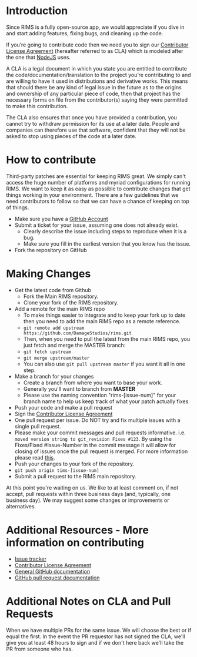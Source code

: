 # Introduction
Since RIMS is a fully open-source app, we would appreciate if you dive in and start adding features, fixing bugs, and cleaning up the code.

If you’re going to contribute code then we need you to sign our [Contributor License Agreement](http://www.clahub.com/agreements/DamageStudios/rims)
(hereafter referred to as CLA) which is modeled after the one that [NodeJS](http://nodejs.org) uses.

A CLA is a legal document in which you state you are entitled to contribute the code/documentation/translation
to the project you’re contributing to and are willing to have it used in distributions and derivative works. This
means that should there be any kind of legal issue in the future as to the origins and ownership of any particular
piece of code, then that project has the necessary forms on file from the contributor(s) saying they were permitted
to make this contribution.

The CLA also ensures that once you have provided a contribution, you cannot try to withdraw permission for its use at
a later date. People and companies can therefore use that software, confident that they will not be asked to stop
using pieces of the code at a later date.

# How to contribute

Third-party patches are essential for keeping RIMS great. We simply can't access the huge number of platforms and
myriad configurations for running RIMS. We want to keep it as easy as possible to contribute changes that get things
working in your environment. There are a few guidelines that we need contributors to follow so that we can have a chance
of keeping on top of things.

* Make sure you have a [GitHub Account](https://github.com/signup/free)
* Submit a ticket for your issue, assuming one does not already exist.
  * Clearly describe the issue including steps to reproduce when it is a bug.
  * Make sure you fill in the earliest version that you know has the issue.
* Fork the repository on GitHub

# Making Changes
* Get the latest code from Github
  * Fork the Main RIMS repository.
  * Clone your fork of the RIMS repository.
* Add a remote for the main RIMS repo
  * To make things easier to integrate and to keep your fork up to date then you need to add the main RIMS repo as a remote reference.
  * `git remote add upstream https://github.com/DamageStudios/rims.git`
  * Then, when you need to pull the latest from the main RIMS repo, you just fetch and merge the MASTER branch:
  * `git fetch upstream`
  * `git merge upstream/master`
  * You can also use `git pull upstream master` if you want it all in one step.
* Make a branch for your changes
  * Create a branch from where you want to base your work.
  * Generally you'll want to branch from __MASTER__
  * Please use the naming convention "rims-[issue-num]" for your branch name to help us keep track of what your patch actually fixes
* Push your code and make a pull request
 * Sign the [Contributor License Agreement](http://www.clahub.com/agreements/DamageStudios/rims)
 * One pull request per issue. Do NOT try and fix multiple issues with a single pull request.
 * Please make your commit messages and pull requests informative. i.e. `moved version string to git_revision Fixes #123`. By using the Fixes/Fixed #Issue-Number in the commit message it will allow for closing of issues once the pull request is merged. For more information please read [this](https://github.com/blog/831-issues-2-0-the-next-generation).
 * Push your changes to your fork of the repository.
 * `git push origin tims-[issue-num]`
 * Submit a pull request to the RIMS main repository.

At this point you're waiting on us. We like to at least comment on, if not accept, pull requests within three business
days (and, typically, one business day). We may suggest some changes or improvements or alternatives.

# Additional Resources - More information on contributing
* [Issue tracker](https://github.com/DamageStudios/rims/issues)
* [Contributor License Agreement](http://www.clahub.com/agreements/DamageStudios/rims)
* [General GitHub documentation](http://help.github.com/)
* [GitHub pull request documentation](http://help.github.com/send-pull-requests/)

# Additional Notes on CLA and Pull Requests
When we have multiple PRs for the same issue. We will choose the best or if equal the first. In the event the PR
requestor has not signed the CLA, we'll give you at least 48 hours to sign and if we don't here back we'll take the
PR from someone who has.
